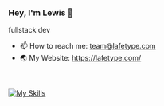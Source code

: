### Hey, I'm Lewis 👋
fullstack dev
- 📫 How to reach me: team@lafetype.com<br>
- 🌏 My Website: https://lafetype.com/

<br/><br/>
[![My Skills](https://skillicons.dev/icons?i=dotnet,react,apollo,docker,kubernetes,postgres,mysql,cs,ts,python,nginx,nodejs,terraform,prometheus,grafana,ansible,graphql,tailwind,aws,githubactions)](https://skillicons.dev)
